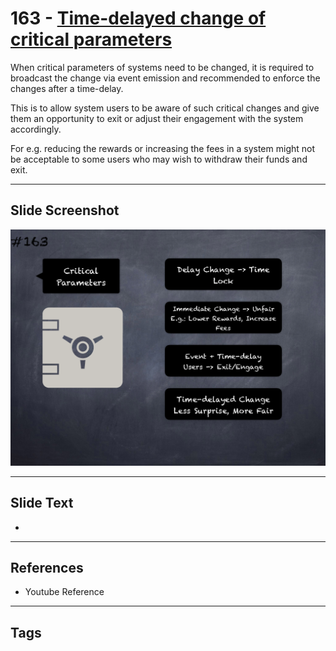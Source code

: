 # 163 - [Time-delayed change of critical parameters](Time-delayed%20change%20of%20critical%20parameters.md)
When critical parameters of systems need to be changed, it is required to broadcast the change via event emission and recommended to enforce the changes after a time-delay. 

This is to allow system users to be aware of such critical changes and give them an opportunity to exit or adjust their engagement with the system accordingly. 

For e.g. reducing the rewards or increasing the fees in a system might not be acceptable to some users who may wish to withdraw their funds and exit.
___
## Slide Screenshot
![0163.png](../../images/pitfalls_and_best_practices201/163.png)
___
## Slide Text
- 
___
## References
- Youtube Reference
___
## Tags
